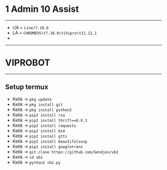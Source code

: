 # 1 Admin 10 Assist 

------
- UA = `Line/7.18.0`
- LA = `CHROMEOS\t7.18.0\tiVipro\t11.12.1`
-
------

# VIPROBOT
----
Setup termux
----
- Ketik -> `pkg update`
- Ketik -> `pkg install git`
- Ketik -> `pkg install python2`
- Ketik -> `pip2 install rsa`
- Ketik -> `pip2 install thrift==0.9.3`
- Ketik -> `pip2 install requests`
- Ketik -> `pip2 install bs4`
- Ketik -> `pip2 install gtts`
- Ketik -> `pip2 install beautifulsoup`
- Ketik -> `pip2 install googletrans`
- Ketik -> `git clone https://github.com/Gendjex/vb2`
- Ketik -> `cd vb2`
- Ketik -> `python2 vb2.py`
